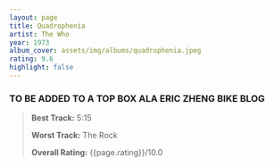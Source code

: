 ```yaml
---
layout: page
title: Quadrophenia
artist: The Who
year: 1973
album_cover: assets/img/albums/quadrophenia.jpeg
rating: 9.6
highlight: false
---
```


### TO BE ADDED TO A TOP BOX ALA ERIC ZHENG BIKE BLOG
> **Best Track:** 5:15
>
> **Worst Track:** The Rock
>
> **Overall Rating:** {{page.rating}}/10.0

